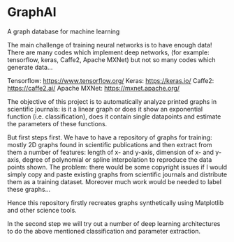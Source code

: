 # GraphAI
A graph database for machine learning

The main challenge of training neural networks is to have enough data! There are many codes which implement deep networks, (for example: tensorflow, keras, Caffe2, Apache MXNet) but not so many codes which generate data... 

Tensorflow: https://www.tensorflow.org/
Keras: https://keras.io/
Caffe2: https://caffe2.ai/
Apache MXNet: https://mxnet.apache.org/

The objective of this project is to automatically analyze printed graphs in scientific journals: is it a linear graph or does it show an exponential function (i.e. classification), does it contain single datapoints and estimate the parameters of these functions.

But first steps first. We have to have a repository of graphs for training: mostly 2D graphs found in scientific publications and then extract from them a number of features: length of x- and y-axis, dimension of x- and y-axis, degree of polynomial or spline interpolation to reproduce the data points shown. The problem: there would be some copyright issues if I would simply copy and paste existing graphs from scientific journals and distribute them as a training dataset. Moreover much work would be needed to label these graphs...

Hence this repository firstly recreates graphs synthetically using Matplotlib and other science tools.

In the second step we will try out a number of deep learning architectures to do the above mentioned classification and parameter extraction.



